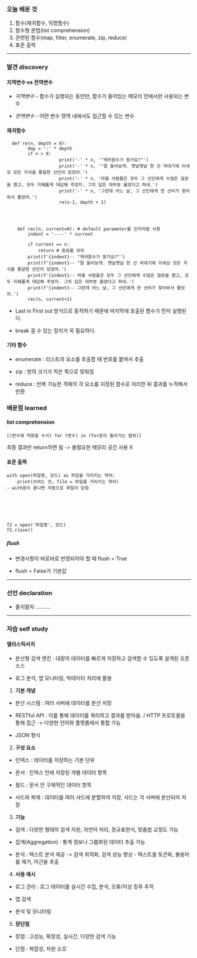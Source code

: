 ### 오늘 배운 것
1) 함수(재귀함수, 익명함수)
2) 함수형 문법(list comprehension)
3) 관련된 함수(map, filter, enumerate, zip, reduce)
4) 표준 출력

***

### 발견 discovery
#### 지역변수 vs 전역변수

- *지역변수*   - 함수가 실행되는 동안만, 함수가 들어있는 메모리 안에서만 사용되는 변수

- *전역변수*   - 어떤 변수 영역 내에서도 접근할 수 있는 변수



#### 재귀함수



      def re(n, depth = 0):
            dep = '-' * depth
            if n > 0:
                        print('-' * n, '"재귀함수가 뭔가요?"')
                        print('-' * n, '"잘 들어보게. 옛날옛날 한 산 꼭대기에 이세상 모든 지식을 통달한 선인이 있었어.')
                        print('-' * n, '마을 사람들은 모두 그 선인에게 수많은 질문을 했고, 모두 지혜롭게 대답해 주었지. 그의 답은 대부분 옳았다고 하네.')
                        print('-' * n, '그런데 어느 날, 그 선인에게 한 선비가 찾아와서 물었어.')
                        re(n-1, depth + 1)




        def rec(n, current=0): # default parameter를 인자처럼 사용
            indent = '----' * current
    
            if current == n:
                return # 종료를 의미
            print(f'{indent}-- "재귀함수가 뭔가요?"')
            print(f'{indent}-- "잘 들어보게. 옛날옛날 한 산 꼭대기에 이세상 모든 지식을 통달한 선인이 있었어.')
            print(f'{indent}-- 마을 사람들은 모두 그 선인에게 수많은 질문을 했고, 모두 지혜롭게 대답해 주었지. 그의 답은 대부분 옳았다고 하네.')
            print(f'{indent}-- 그런데 어느 날, 그 선인에게 한 선비가 찾아와서 물었어.')
            rec(n, current+1)
            


- Last in First out 방식으로 동작하기 때문에 마지막에 호출된 함수가 먼저 실행된다. 

- break 걸 수 있는 장치가 꼭 필요하다.


#### 기타 함수

- enumerate : 리스트의 요소를 추출할 때 번호를 붙여서 추출

- zip : 방의 크기가 작은 쪽으로 맞춰짐

- reduce : 반복 가능한 객체의 각 요소를 지정된 함수로 처리한 뒤 결과를 누적해서 반환



### 배운점 learned

#### list comprehension




    [(변수에 적용할 수식) for (변수) in (for문이 돌아가는 범위)]
    



최종 결과만 return하면 됨 -> 불필요한 메모리 공간 사용 X


#### 표준 출력



    with open(파일명, 모드) as 파일을 가리키는 약어:
        print(쓰려는 것, file = 파일을 가리키는 약어)
    - with문이 끝나면 자동으로 파일이 닫힘
    





    f2 = open('파일명', 모드)
    f2.close()
    



##### flush 

- 변경사항이 바로바로 반영되어야 할 때 flush = True


- flush = False가 기본값


***

### 선언 declaration

- 졸지말자 ..........


***

### 자습 self study


#### 엘라스틱서치

- 분산형 검색 엔진 : 대량의 데이터를 빠르게 저장하고 검색할 수 있도록 설계된 오픈소스

- 로그 분석, 앱 모니터링, 빅데이터 처리에 활용


1) **기본 개념**

- 분산 시스템 : 여러 서버에 데이터를 분산 저장

- RESTful API : 이를 통해 데이터를 쿼리하고 결과를 받아옴. / HTTP 프로토콜을 통해 접근 -> 다양한 언어와 플랫폼에서 통합 가능

- JSON 형식


2) **구성 요소**

- 인덱스 : 데이터를 저장하는 기본 단위

- 문서 : 인덱스 안에 저장된 개별 데이터 항목

- 필드 : 문서 안 구체적인 데이터 항목

- 샤드와 복제 : 데이터를 여러 샤드에 분할하여 저장, 샤드는 각 서버에 분산되어 저장


3) **기능**

- 검색 : 다양한 형태의 검색 지원, 자연어 처리, 정규표현식, 맞춤법 교정도 가능

- 집계(Aggregation) : 통계 정보나 그룹화된 데이터 추출 가능

- 분석 : 텍스트 분석 제공 -> 검색 최적화, 검색 성능 향상 - 텍스트를 토큰화, 불용어를 제거, 어근을 추출


4) **사용 예시**

- 로그 관리 : 로그 데이터를 실시간 수집, 분석, 오류/이상 징후 추적

- 앱 검색 

- 분석 및 모니터링


5) **장단점**

- 장점 : 고성능, 확장성, 실시간, 다양한 검색 기능


- 단점 : 복잡성, 자원 소모
